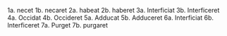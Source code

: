 1a. necet
1b. necaret
2a. habeat
2b. haberet
3a. Interficiat
3b. Interficeret
4a. Occidat
4b. Occideret
5a. Adducat
5b. Adduceret
6a. Interficiat
6b. Interficeret
7a. Purget
7b. purgaret
